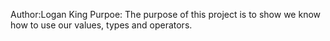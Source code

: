 Author:Logan King
Purpoe: The purpose of this project is to show we know how to use our values, types and operators.